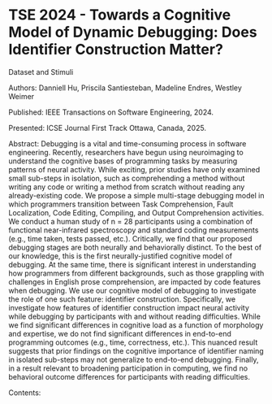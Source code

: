 # TSE 2024 - Towards a Cognitive Model of Dynamic Debugging: Does Identifier Construction Matter?
Dataset and Stimuli

Authors: Danniell Hu, Priscila Santiesteban, Madeline Endres, Westley Weimer

Published: IEEE Transactions on Software Engineering, 2024.

Presented: ICSE Journal First Track Ottawa, Canada, 2025.

Abstract: Debugging is a vital and time-consuming process in software engineering. Recently, researchers have begun using neuroimaging to understand the cognitive bases of programming tasks by measuring patterns of neural activity. While exciting, prior studies have only examined small sub-steps in isolation, such as comprehending a method without writing any code or writing a method from scratch without reading any already-existing code. We propose a simple multi-stage debugging model in which programmers transition between Task Comprehension, Fault Localization, Code Editing, Compiling, and Output Comprehension activities. We conduct a human study of n = 28 participants using a combination of functional near-infrared spectroscopy and standard coding measurements (e.g., time taken, tests passed, etc.). Critically, we find that our proposed debugging stages are both neurally and behaviorally distinct. To the best of our knowledge, this is the first neurally-justified cognitive model of debugging. At the same time, there is significant interest in understanding how programmers from different backgrounds, such as those grappling with challenges in English prose comprehension, are impacted by code features when debugging. We use our cognitive model of debugging to investigate the role of one such feature: identifier construction. Specifically, we investigate how features of identifier construction impact neural activity while debugging by participants with and without reading difficulties. While we find significant differences in cognitive load as a function of morphology and expertise, we do not find significant differences in end-to-end programming outcomes (e.g., time, correctness, etc.). This nuanced result suggests that prior findings on the cognitive importance of identifier naming in isolated sub-steps may not generalize to end-to-end debugging. Finally, in a result relevant to broadening participation in computing, we find no behavioral outcome differences for participants with reading difficulties.

Contents:
